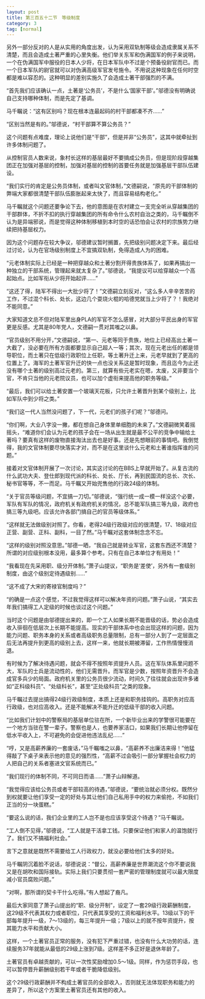 ```yaml
---
layout: post
title: 第三百五十二节　等级制度
category: 3
tag: [normal]
---
```


另外一部分反对的人是从实用的角度出发，认为采用双轨制等级会造成隶属关系不清楚，而且会造成土著严重的心里失衡。他们举关东军和伪满国军的例子来说明，一个在伪满国军中服役的日本人少将，在日本军队中不过是个预备役尉官而已。而一个日本军队的尉官就可以对伪满高级军官发号施令。不用说这种现象在任何时空都是难以容忍的。这种明显的差别实施久了会造成土著干部强烈的不满。

“首先我们应该确认一点，土著是‘公务员’，不是什么‘国家干部’。”邬德没有明确说自己支持哪种体制，而是先定了基调。

马千瞩说：“这有区别吗？现在根本连最起码的村干部都凑不齐……”

“区别当然是有的。”邬德说，“村干部算不算公务员？”

这个问题有点难度，理论上说他们是“干部”，但是并非“公务员”，这其中就牵扯到许多体制问题了。

从控制官员人数来说，象村长这样的基层最好不要搞成公务员，但是现阶段穿越集团正在加强对基层的控制，加强对基层的控制的首要任务就是加强基层干部队伍建设。

“我们实行的肯定是公务员体制，或者叫文官体制，”文德嗣说，“原先的干部体制的弊端大家都很清楚干部队伍膨胀起来太快了，而且容易结构老化。”

马千瞩就这个问题还要争论下去，他的意图是在农村建立一支完全听从穿越集团的干部群体，不折不扣的执行穿越集团的所有命令什么农村自治之类的，马千瞩倒不认为是异端邪说，而是觉得这种体制移植到本时空的话恐怕会让农村的宗族势力继续把持基层权力。

因为这个问题存在较大争议，邬德建议暂时搁置，先把级别问题决定下来。最后经过讨论，认为在官场级别制度上不宜搞双轨制，免得造成人为的困难。

“元老体制实际上已经是一种把穿越众和土著分割开得贵族体系了，如果再搞出一种独立的干部系统，管理起来就太复杂了。”邬德说，“我提议可以给穿越众一个高起始点。比如军衔从少将开始起评……”

“这还了得，陆军不得出一大批少将了！”文德嗣立刻反对，“这么多人辛辛苦苦的工作，不过混个科长、处长，这边几个耍烧火棍的哈德党就当上少将了？！我绝对不能同意。”

大家知道文总不但对陆军里出身PLA的军官不怎么感冒，对大部分平民出身的军官更是反感。尤其是80年党人，文德嗣一贯对其嗤之以鼻。

“官员级别不用分开，”文德嗣说，“第一、元老等同于贵族，地位上已经高出土著一大截了，没必要在所有方面都要显示自己超人一等；其次，现在元老出任的都是领导职位，而土著只在低级行政职位上任职，等土著升迁上来，元老早就到了更高的位置上了。海军的土著军官升迁的快一点也没关系这是暂时现象，而且迄今为止还没有哪个土著的级别高过元老的。第三，就算有些元老实在嗯，太废，又非要当个官，不肯只当他的元老院议员，也可以加个虚衔来提高他的职务等级。”

“最后，我们可以给土著安置一个玻璃天花板，只允许土著晋升到某个级别上，比如军队中到少将之类。”

“我们这一代人当然没问题了，下一代，元老们的孩子们呢？”邬德问。

“你们啊，大业八字没一撇，都在想自己身体里单细胞的未来了。”文德嗣微笑着摇摇头，“难道你们会认为元老的孩子会在一场从出生就是最不公平的竞争中输给土著吗？要真有这样的废物直接淘汰出去也是好事。还是先想眼前的事情吧。我倒觉得，我的文官体制要尽快落实才对，而不是在这里谈什么元老和土著谁指挥谁的问题。”

接着对文官体制开展了一次讨论，其实这讨论的在BBS上早就开始了。从复古流的什么武功大夫、登仕郎到现代派的科长、处长、厅长，再到民国流的总长、次长、秘书官等等，不一而足。马千瞩又开始兜售他的行政24级的体制。

“关于官员等级问题，不宜搞一刀切。”邬德说，“强行统一成一模一样没这个必要，军队有军队的情况，政府机关有政府机关的情况，总不能军队搞三等九级，政府也搞三等九级吧。应该允许各部门搞自己的官员等级体系。”

“这样就无法做级别对照了。你看，老得24级行政级对应的很清楚，17、18级对应正营、副营、正科、副科，一目了然。”马千瞩对这套体制念念不忘。

“这样的级别对照没意思。”邬德一晒，“我自己就是转业军官，这套东西还不清楚？所谓的对应级别根本没用，最多算个参考。只有在自己本单位才有用处！”

“我看现在先采用职、级分开体制。”萧子山提议，“职务是‘差使’，另外有一套级别制度，由这个级别定待遇级别……”

“这不成了大宋的寄禄官制度吗？”

“的确是一点这个感觉，不过我觉得这样可以解决年资的问题。”萧子山说，“其实去年我们搞得工人定级的时候也谈过这个问题。”

当时这个问题是由邬德提出来的，即一个工人如果长期不能晋级的话，势必会造成收入徘徊在低层次上长期不能提高。现实的干部体系中也会出现这样的问题，因为能力问题、职务本身的关系或者高级职务总量限制，总有一部分人到了一定层面之后无法再提升到更高的级别上去，这样一来，他就长期被滞留，工作热情慢慢消退。

有时候为了解决待遇问题，就会不得不按照年资提升人员。这在军队体系里问题不大，军队的士兵是流动性的，他们无需晋升。而军官是少数，按照年资晋升不会造成官多兵少的局面。政府机关里的公务员很少流动，时间久了往往就会出现许多诸如“正科级科员”、“处级科长”，甚至“正处级科员”之类的现象。

马千瞩过去提出搞得24级行政级制度，本质上还是和职务挂钩的。高职务对应高行政级，也对应高收入。还是不能解决不能升迁的低级干部的收入问题。

“比如我们计划中的警察局的基层单位驻在所，一个新毕业出来的学警很可能要在一个地方当驻在警一辈子。警察也是人，也要养家活口，如果我们长期让他停留在低水平收入上，不可避免的会促进他违法乱纪……”

“哼，又是高薪养廉的一套废话，”马千瞩嗤之以鼻，“高薪养不出廉洁来得！”他猛得敲了下桌子来表示他的意见的强烈性，“高薪不过会吸引一部分掌握社会权力的人把自己的关系者塞进文官系统而已。”

“我们现行的体制不同，不可同日而语……”萧子山辩解道。

“我觉得应该给公务员或者干部较高的待遇，”邬德说，“要统治就必须分权。既然分到权就要让他们享受一定的好处与其让他们自己私用手中的权力来偷抢，不如我们正当的分一块蛋糕。”

“要这么说的话，我们企业里的工人岂不是也应该享受这个待遇？”马千瞩说。

“工人倒不见得，”邬德说，“工人就是干活拿工钱。只要保证他们和家人的温饱就行了。我们又不搞福利社会。”

言下之意就是既然不需要给工人行政权力，就没必要给他们太多的好处。

马千瞩阴沉着脸不说话，邬德说说：“督公，高薪养廉是世界潮流这个你不要说我又是在胡吹和国际接轨。实际上我们只要贯彻一套严密的管理制度就可以最大限度减小官员腐败问题。”

“对啊，那所谓的契卡干什么吃得。”有人想起了裔凡。

最后大家同意了萧子山提出的“职、级分开制”，设定了一套29级行政薪酬制度，这29级不代表其权力或者职位，只代表其享受的工资和福利水平。13级以下的干部每年提升一级，7～13级的，每三年提升一级；7级以上的就不按年资提升，按其能力水平和贡献大小。

这样，一个土著官员正常的服务，没有犯下严重过错，也没有什么大功劳的话，连续服务37年就能从最低的29级上涨到7级。这样差不多正好是退休年龄了。

土著官员有卓越贡献的，可以一次性奖励增加0.5～1级。同样，作为惩罚手段，也可以暂停晋升薪酬级别若干年或者干脆降低级别。

这个29级行政薪酬并不构成土著官员的全部收入，否则就无法体现职务和能力的差异了，所以这个方案里土著官员还有其他的收入。